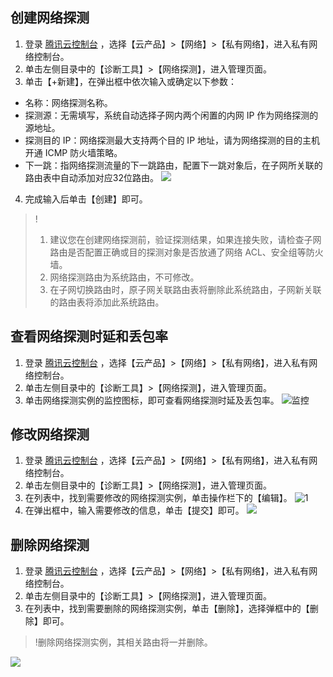 ## 创建网络探测
1. 登录 [腾讯云控制台](https://console.cloud.tencent.com/) ，选择【云产品】>【网络】>【私有网络】，进入私有网络控制台。
2. 单击左侧目录中的【诊断工具】>【网络探测】，进入管理页面。
3. 单击【+新建】，在弹出框中依次输入或确定以下参数：
 - 名称：网络探测名称。
 - 探测源：无需填写，系统自动选择子网内两个闲置的内网 IP 作为网络探测的源地址。
 - 探测目的 IP：网络探测最大支持两个目的 IP 地址，请为网络探测的目的主机开通 ICMP 防火墙策略。
 - 下一跳：指网络探测流量的下一跳路由，配置下一跳对象后，在子网所关联的路由表中自动添加对应32位路由。
![](https://main.qcloudimg.com/raw/47b69e7ea87d1a26a18d376d34bd0697.png)
4. 完成输入后单击【创建】即可。

>!
> 1. 建议您在创建网络探测前，验证探测结果，如果连接失败，请检查子网路由是否配置正确或目的探测对象是否放通了网络 ACL、安全组等防火墙。
> 2. 网络探测路由为系统路由，不可修改。
> 3. 在子网切换路由时，原子网关联路由表将删除此系统路由，子网新关联的路由表将添加此系统路由。

## 查看网络探测时延和丢包率
1. 登录 [腾讯云控制台](https://console.cloud.tencent.com/) ，选择【云产品】>【网络】>【私有网络】，进入私有网络控制台。
2. 单击左侧目录中的【诊断工具】>【网络探测】，进入管理页面。
3. 单击网络探测实例的监控图标，即可查看网络探测时延及丢包率。
![监控](https://main.qcloudimg.com/raw/4d08f12b54f4ae01b24dad5cb16b5d24.png)

## 修改网络探测
1. 登录 [腾讯云控制台](https://console.cloud.tencent.com/) ，选择【云产品】>【网络】>【私有网络】，进入私有网络控制台。
2. 单击左侧目录中的【诊断工具】>【网络探测】，进入管理页面。
3. 在列表中，找到需要修改的网络探测实例，单击操作栏下的【编辑】。
![1](https://main.qcloudimg.com/raw/ea0964b509380bbde43e18eac8ac7409.png)
4. 在弹出框中，输入需要修改的信息，单击【提交】即可。
![](https://main.qcloudimg.com/raw/7d8615b61f06373d50cd9994983875cf.png)

## 删除网络探测
1. 登录 [腾讯云控制台](https://console.cloud.tencent.com/) ，选择【云产品】>【网络】>【私有网络】，进入私有网络控制台。
2. 单击左侧目录中的【诊断工具】>【网络探测】，进入管理页面。
3. 在列表中，找到需要删除的网络探测实例，单击【删除】，选择弹框中的【删除】即可。
 >!删除网络探测实例，其相关路由将一并删除。
 >
![](https://main.qcloudimg.com/raw/b8bef1e5e0860f2746140eca3f1b3ad0.png)

